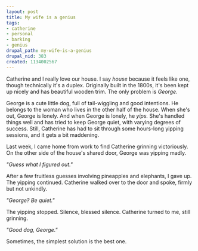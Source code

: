 ```yaml
--- 
layout: post
title: My wife is a genius
tags: 
- catherine
- personal
- barking
- genius
drupal_path: my-wife-is-a-genius
drupal_nid: 383
created: 1134002567
---
```

Catherine and I really love our house. I say <i>house</i> because it feels like one, though technically it's a duplex. Originally built in the 1800s, it's been kept up nicely and has beautiful wooden trim. The only problem is <i>George</i>.



George is a cute little dog, full of tail-wiggling and good intentions. He belongs to the woman who lives in the other half of the house. When she's out, George is lonely. And when George is lonely, he <i>yips.</i> She's handled things well and has tried to keep George quiet, with varying degrees of success. Still, Catherine has had to sit through some hours-long yipping sessions, and it gets a bit maddening.



Last week, I came home from work to find Catherine grinning victoriously. On the other side of the house's shared door, George was yipping madly.



<i>"Guess what I figured out."</i>



After a few fruitless guesses involving pineapples and elephants, I gave up. The yipping continued. Catherine walked over to the door and spoke, firmly but not unkindly.



<i>"George? Be quiet."</i>



The yipping stopped. Silence, blessed silence. Catherine turned to me, still grinning.



<i>"Good dog, George."</i>



Sometimes, the simplest solution is the best one.
